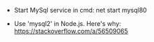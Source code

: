 - Start MySql service in cmd:
net start mysql80

- Use 'mysql2' in Node.js. Here's why:
https://stackoverflow.com/a/56509065